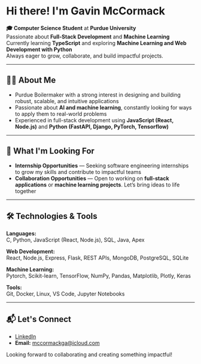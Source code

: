# Hi there! I'm Gavin McCormack

**🎓 Computer Science Student** at **Purdue University**  
Passionate about **Full-Stack Development** and **Machine Learning**  
Currently learning **TypeScript** and exploring **Machine Learning and Web Development with Python**  
Always eager to grow, collaborate, and build impactful projects.

---

## 🧑‍💻 About Me

- Purdue Boilermaker with a strong interest in designing and building robust, scalable, and intuitive applications  
- Passionate about **AI and machine learning**, constantly looking for ways to apply them to real-world problems  
- Experienced in full-stack development using **JavaScript (React, Node.js)** and **Python (FastAPI, Django, PyTorch, Tensorflow)**

---

## 🚀 What I'm Looking For

- **Internship Opportunities** — Seeking software engineering internships to grow my skills and contribute to impactful teams  
- **Collaboration Opportunities** — Open to working on **full-stack applications** or **machine learning projects**. Let’s bring ideas to life together

---

## 🛠 Technologies & Tools

**Languages:**  
C, Python, JavaScript (React, Node.js), SQL, Java, Apex  

**Web Development:**  
React, Node.js, Express, Flask, REST APIs, MongoDB, PostgreSQL, SQLite  

**Machine Learning:**  
Pytorch, Scikit-learn, TensorFlow, NumPy, Pandas, Matplotlib, Plotly, Keras  

**Tools:**  
Git, Docker, Linux, VS Code, Jupyter Notebooks

---

## 📬 Let's Connect

- [LinkedIn](https://www.linkedin.com/in/gavin-mccormack-37a27b250)  
- **Email:** mccormackga@icloud.com

Looking forward to collaborating and creating something impactful!
